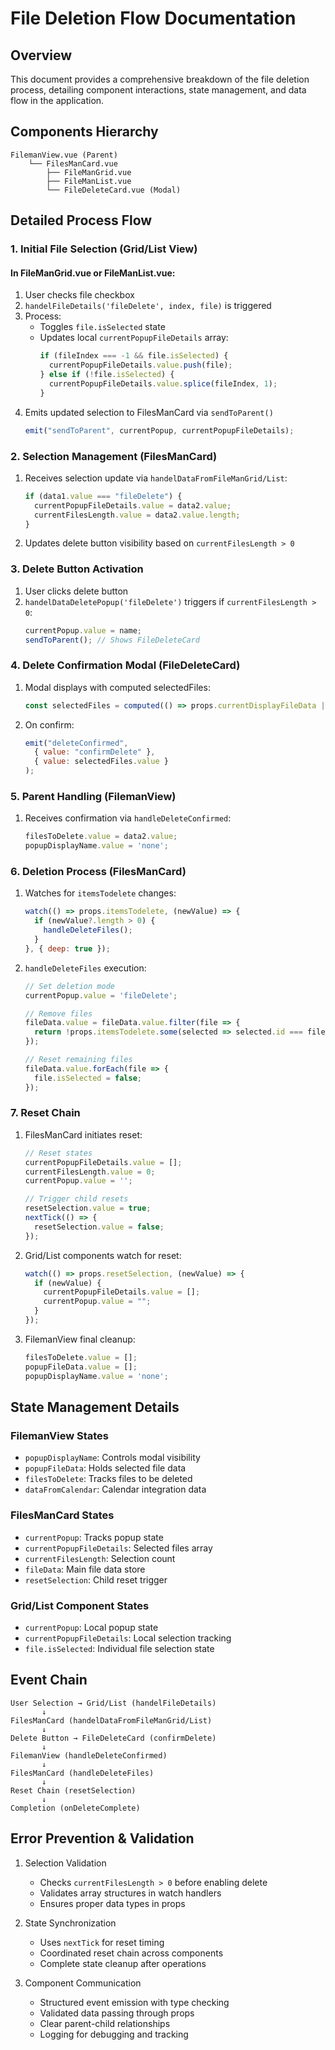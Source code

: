 # File Deletion Flow Documentation

## Overview
This document provides a comprehensive breakdown of the file deletion process, detailing component interactions, state management, and data flow in the application.

## Components Hierarchy
```
FilemanView.vue (Parent)
    └── FilesManCard.vue
        ├── FileManGrid.vue
        ├── FileManList.vue
        └── FileDeleteCard.vue (Modal)
```

## Detailed Process Flow

### 1. Initial File Selection (Grid/List View)
#### In FileManGrid.vue or FileManList.vue:
1. User checks file checkbox
2. `handelFileDetails('fileDelete', index, file)` is triggered
3. Process:
   - Toggles `file.isSelected` state
   - Updates local `currentPopupFileDetails` array:
     ```js
     if (fileIndex === -1 && file.isSelected) {
       currentPopupFileDetails.value.push(file);
     } else if (!file.isSelected) {
       currentPopupFileDetails.value.splice(fileIndex, 1);
     }
     ```
4. Emits updated selection to FilesManCard via `sendToParent()`
   ```js
   emit("sendToParent", currentPopup, currentPopupFileDetails);
   ```

### 2. Selection Management (FilesManCard)
1. Receives selection update via `handelDataFromFileManGrid/List`:
   ```js
   if (data1.value === "fileDelete") {
     currentPopupFileDetails.value = data2.value;
     currentFilesLength.value = data2.value.length;
   }
   ```
2. Updates delete button visibility based on `currentFilesLength > 0`

### 3. Delete Button Activation
1. User clicks delete button
2. `handelDataDeletePopup('fileDelete')` triggers if `currentFilesLength > 0`:
   ```js
   currentPopup.value = name;
   sendToParent(); // Shows FileDeleteCard
   ```

### 4. Delete Confirmation Modal (FileDeleteCard)
1. Modal displays with computed selectedFiles:
   ```js
   const selectedFiles = computed(() => props.currentDisplayFileData || []);
   ```
2. On confirm:
   ```js
   emit("deleteConfirmed", 
     { value: "confirmDelete" }, 
     { value: selectedFiles.value }
   );
   ```

### 5. Parent Handling (FilemanView)
1. Receives confirmation via `handleDeleteConfirmed`:
   ```js
   filesToDelete.value = data2.value;
   popupDisplayName.value = 'none';
   ```

### 6. Deletion Process (FilesManCard)
1. Watches for `itemsTodelete` changes:
   ```js
   watch(() => props.itemsTodelete, (newValue) => {
     if (newValue?.length > 0) {
       handleDeleteFiles();
     }
   }, { deep: true });
   ```

2. `handleDeleteFiles` execution:
   ```js
   // Set deletion mode
   currentPopup.value = 'fileDelete';
   
   // Remove files
   fileData.value = fileData.value.filter(file => {
     return !props.itemsTodelete.some(selected => selected.id === file.id);
   });
   
   // Reset remaining files
   fileData.value.forEach(file => {
     file.isSelected = false;
   });
   ```

### 7. Reset Chain
1. FilesManCard initiates reset:
   ```js
   // Reset states
   currentPopupFileDetails.value = [];
   currentFilesLength.value = 0;
   currentPopup.value = '';
   
   // Trigger child resets
   resetSelection.value = true;
   nextTick(() => {
     resetSelection.value = false;
   });
   ```

2. Grid/List components watch for reset:
   ```js
   watch(() => props.resetSelection, (newValue) => {
     if (newValue) {
       currentPopupFileDetails.value = [];
       currentPopup.value = "";
     }
   });
   ```

3. FilemanView final cleanup:
   ```js
   filesToDelete.value = [];
   popupFileData.value = [];
   popupDisplayName.value = 'none';
   ```

## State Management Details

### FilemanView States
- `popupDisplayName`: Controls modal visibility
- `popupFileData`: Holds selected file data
- `filesToDelete`: Tracks files to be deleted
- `dataFromCalendar`: Calendar integration data

### FilesManCard States
- `currentPopup`: Tracks popup state
- `currentPopupFileDetails`: Selected files array
- `currentFilesLength`: Selection count
- `fileData`: Main file data store
- `resetSelection`: Child reset trigger

### Grid/List Component States
- `currentPopup`: Local popup state
- `currentPopupFileDetails`: Local selection tracking
- `file.isSelected`: Individual file selection state

## Event Chain
```
User Selection → Grid/List (handelFileDetails)
       ↓
FilesManCard (handelDataFromFileManGrid/List)
       ↓
Delete Button → FileDeleteCard (confirmDelete)
       ↓
FilemanView (handleDeleteConfirmed)
       ↓
FilesManCard (handleDeleteFiles)
       ↓
Reset Chain (resetSelection)
       ↓
Completion (onDeleteComplete)
```

## Error Prevention & Validation
1. Selection Validation
   - Checks `currentFilesLength > 0` before enabling delete
   - Validates array structures in watch handlers
   - Ensures proper data types in props

2. State Synchronization
   - Uses `nextTick` for reset timing
   - Coordinated reset chain across components
   - Complete state cleanup after operations

3. Component Communication
   - Structured event emission with type checking
   - Validated data passing through props
   - Clear parent-child relationships
   - Logging for debugging and tracking
